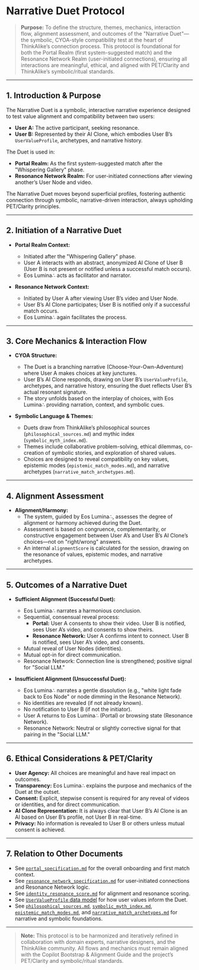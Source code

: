 # Narrative Duet Protocol

> **Purpose:** To define the structure, themes, mechanics, interaction flow, alignment assessment, and outcomes of the "Narrative Duet"—the symbolic, CYOA-style compatibility test at the heart of ThinkAlike’s connection process. This protocol is foundational for both the Portal Realm (first system-suggested match) and the Resonance Network Realm (user-initiated connections), ensuring all interactions are meaningful, ethical, and aligned with PET/Clarity and ThinkAlike’s symbolic/ritual standards.

---

## 1. Introduction & Purpose

The Narrative Duet is a symbolic, interactive narrative experience designed to test value alignment and compatibility between two users:
- **User A:** The active participant, seeking resonance.
- **User B:** Represented by their AI Clone, which embodies User B’s `UserValueProfile`, archetypes, and narrative history.

The Duet is used in:
- **Portal Realm:** As the first system-suggested match after the "Whispering Gallery" phase.
- **Resonance Network Realm:** For user-initiated connections after viewing another’s User Node and video.

The Narrative Duet moves beyond superficial profiles, fostering authentic connection through symbolic, narrative-driven interaction, always upholding PET/Clarity principles.

---

## 2. Initiation of a Narrative Duet

- **Portal Realm Context:**
  - Initiated after the "Whispering Gallery" phase.
  - User A interacts with an abstract, anonymized AI Clone of User B (User B is not present or notified unless a successful match occurs).
  - Eos Lumina∴ acts as facilitator and narrator.

- **Resonance Network Context:**
  - Initiated by User A after viewing User B’s video and User Node.
  - User B’s AI Clone participates; User B is notified only if a successful match occurs.
  - Eos Lumina∴ again facilitates the process.

---

## 3. Core Mechanics & Interaction Flow

- **CYOA Structure:**
  - The Duet is a branching narrative (Choose-Your-Own-Adventure) where User A makes choices at key junctures.
  - User B’s AI Clone responds, drawing on User B’s `UserValueProfile`, archetypes, and narrative history, ensuring the duet reflects User B’s actual resonant signature.
  - The story unfolds based on the interplay of choices, with Eos Lumina∴ providing narration, context, and symbolic cues.

- **Symbolic Language & Themes:**
  - Duets draw from ThinkAlike’s philosophical sources (`philosophical_sources.md`) and mythic index (`symbolic_myth_index.md`).
  - Themes include collaborative problem-solving, ethical dilemmas, co-creation of symbolic stories, and exploration of shared values.
  - Choices are designed to reveal compatibility on key values, epistemic modes (`epistemic_match_modes.md`), and narrative archetypes (`narrative_match_archetypes.md`).

---

## 4. Alignment Assessment

- **Alignment/Harmony:**
  - The system, guided by Eos Lumina∴, assesses the degree of alignment or harmony achieved during the Duet.
  - Assessment is based on congruence, complementarity, or constructive engagement between User A’s and User B’s AI Clone’s choices—not on "right/wrong" answers.
  - An internal `alignmentScore` is calculated for the session, drawing on the resonance of values, epistemic modes, and narrative archetypes.

---

## 5. Outcomes of a Narrative Duet

- **Sufficient Alignment (Successful Duet):**
  - Eos Lumina∴ narrates a harmonious conclusion.
  - Sequential, consensual reveal process:
    - **Portal:** User A consents to show their video. User B is notified, sees User A’s video, and consents to show theirs.
    - **Resonance Network:** User A confirms intent to connect. User B is notified, sees User A’s video, and consents.
  - Mutual reveal of User Nodes (identities).
  - Mutual opt-in for direct communication.
  - Resonance Network: Connection line is strengthened; positive signal for "Social LLM."

- **Insufficient Alignment (Unsuccessful Duet):**
  - Eos Lumina∴ narrates a gentle dissolution (e.g., "white light fade back to Eos Node" or node dimming in the Resonance Network).
  - No identities are revealed (if not already known).
  - No notification to User B (if not the initiator).
  - User A returns to Eos Lumina∴ (Portal) or browsing state (Resonance Network).
  - Resonance Network: Neutral or slightly corrective signal for that pairing in the "Social LLM."

---

## 6. Ethical Considerations & PET/Clarity

- **User Agency:** All choices are meaningful and have real impact on outcomes.
- **Transparency:** Eos Lumina∴ explains the purpose and mechanics of the Duet at the outset.
- **Consent:** Explicit, stepwise consent is required for any reveal of videos or identities, and for direct communication.
- **AI Clone Representation:** It is always clear that User B’s AI Clone is an AI based on User B’s profile, not User B in real-time.
- **Privacy:** No information is revealed to User B or others unless mutual consent is achieved.

---

## 7. Relation to Other Documents

- See [`portal_specification.md`](portal_specification.md) for the overall onboarding and first match context.
- See [`resonance_network_specification.md`](../resonance_network/resonance_network_specification.md) for user-initiated connections and Resonance Network logic.
- See [`identity_resonance_score.md`](../resonance_network/identity_resonance_score.md) for alignment and resonance scoring.
- See [`UserValueProfile` data model](portal_specification.md#51-core-entities) for how user values inform the Duet.
- See [`philosophical_sources.md`](../../philosophical_sources.md), [`symbolic_myth_index.md`](../../symbolic_myth_index.md), [`epistemic_match_modes.md`](../../epistemic_match_modes.md), and [`narrative_match_archetypes.md`](../../narrative_match_archetypes.md) for narrative and symbolic foundations.

---

> **Note:** This protocol is to be harmonized and iteratively refined in collaboration with domain experts, narrative designers, and the ThinkAlike community. All flows and mechanics must remain aligned with the Copilot Bootstrap & Alignment Guide and the project’s PET/Clarity and symbolic/ritual standards.
